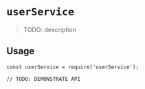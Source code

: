 # `userService`

> TODO: description

## Usage

```
const userService = require('userService');

// TODO: DEMONSTRATE API
```
